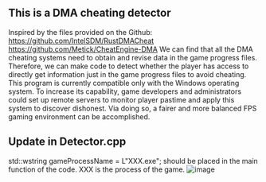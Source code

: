## This is a DMA cheating detector
Inspired by the files provided on the Github: https://github.com/IntelSDM/RustDMACheat https://github.com/Metick/CheatEngine-DMA
We can find that all the DMA cheating systems need to obtain and revise data in the game progress files. Therefore, we can make code to detect whether the player has access to directly get information just in the game progress files to avoid cheating.
This program is currently compatible only with the Windows operating system. To increase its capability, game developers and administrators could set up remote servers to monitor player pastime and apply this system to discover dishonest. Via doing so, a fairer and more balanced FPS gaming environment can be accomplished.

## Update in Detector.cpp
std::wstring gameProcessName = L"XXX.exe"; should be placed in the main function of the code. XXX is the process of the game.
![image](https://github.com/user-attachments/assets/5f653da7-ef4c-48ce-b39a-8e4a4c043fee)
